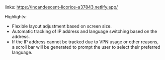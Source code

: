 links: https://incandescent-licorice-a37843.netlify.app/

Highlights: 
- Flexible layout adjustment based on screen size.
- Automatic tracking of IP address and language switching based on the address.
- If the IP address cannot be tracked due to VPN usage or other reasons, a scroll bar will be generated to prompt the user to select their preferred language.